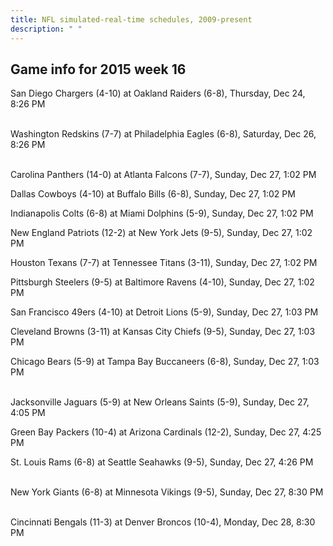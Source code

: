```yaml
---
title: NFL simulated-real-time schedules, 2009-present
description: " "
---
```


## Game info for 2015 week 16
San Diego Chargers (4-10) at Oakland Raiders (6-8), Thursday, Dec 24, 8:26 PM

<br/>Washington Redskins (7-7) at Philadelphia Eagles (6-8), Saturday, Dec 26, 8:26 PM

<br/>Carolina Panthers (14-0) at Atlanta Falcons (7-7), Sunday, Dec 27, 1:02 PM

Dallas Cowboys (4-10) at Buffalo Bills (6-8), Sunday, Dec 27, 1:02 PM

Indianapolis Colts (6-8) at Miami Dolphins (5-9), Sunday, Dec 27, 1:02 PM

New England Patriots (12-2) at New York Jets (9-5), Sunday, Dec 27, 1:02 PM

Houston Texans (7-7) at Tennessee Titans (3-11), Sunday, Dec 27, 1:02 PM

Pittsburgh Steelers (9-5) at Baltimore Ravens (4-10), Sunday, Dec 27, 1:02 PM

San Francisco 49ers (4-10) at Detroit Lions (5-9), Sunday, Dec 27, 1:03 PM

Cleveland Browns (3-11) at Kansas City Chiefs (9-5), Sunday, Dec 27, 1:03 PM

Chicago Bears (5-9) at Tampa Bay Buccaneers (6-8), Sunday, Dec 27, 1:03 PM

<br/>Jacksonville Jaguars (5-9) at New Orleans Saints (5-9), Sunday, Dec 27, 4:05 PM

Green Bay Packers (10-4) at Arizona Cardinals (12-2), Sunday, Dec 27, 4:25 PM

St. Louis Rams (6-8) at Seattle Seahawks (9-5), Sunday, Dec 27, 4:26 PM

<br/>New York Giants (6-8) at Minnesota Vikings (9-5), Sunday, Dec 27, 8:30 PM

<br/>Cincinnati Bengals (11-3) at Denver Broncos (10-4), Monday, Dec 28, 8:30 PM

